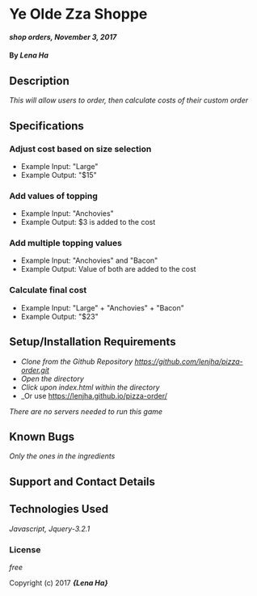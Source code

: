 # Ye Olde Zza Shoppe #

#### _shop orders, November 3, 2017_

#### By _**Lena Ha**_

## Description

_This will allow users to order, then calculate costs of their custom order_

## Specifications

### Adjust cost based on size selection
* Example Input: "Large"
* Example Output: "$15"

### Add values of topping
  * Example Input: "Anchovies"
  * Example Output: $3 is added to the cost

### Add multiple topping values
  * Example Input: "Anchovies" and "Bacon"
  * Example Output: Value of both are added to the cost

### Calculate final cost
  * Example Input: "Large" + "Anchovies" + "Bacon"
  * Example Output: "$23"


## Setup/Installation Requirements

* _Clone from the Github Repository https://github.com/lenjha/pizza-order.git_
* _Open the directory_
* _Click upon index.html within the directory_
* _Or use https://lenjha.github.io/pizza-order/

_There are no servers needed to run this game_

## Known Bugs
_Only the ones in the ingredients_

## Support and Contact Details

## Technologies Used
_Javascript, Jquery-3.2.1_

### License
*free*

Copyright (c) 2017 **_{Lena Ha}_**
